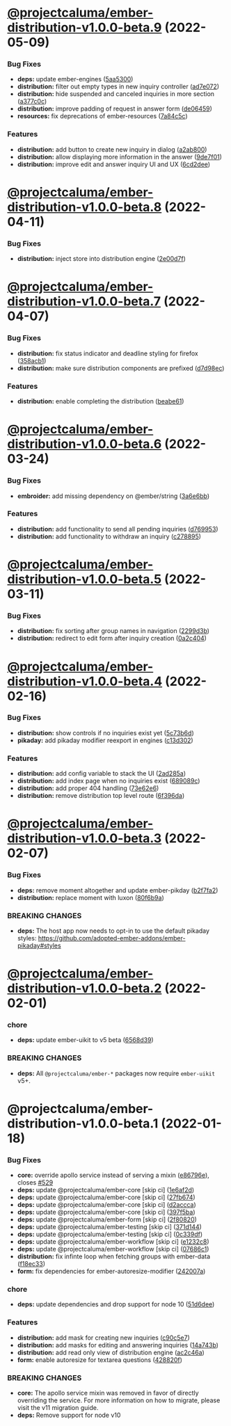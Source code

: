 # [@projectcaluma/ember-distribution-v1.0.0-beta.9](https://github.com/projectcaluma/ember-caluma/compare/@projectcaluma/ember-distribution-v1.0.0-beta.8...@projectcaluma/ember-distribution-v1.0.0-beta.9) (2022-05-09)


### Bug Fixes

* **deps:** update ember-engines ([5aa5300](https://github.com/projectcaluma/ember-caluma/commit/5aa530074ea7dc08267d8ccc411eb1538537a1b5))
* **distribution:** filter out empty types in new inquiry controller ([ad7e072](https://github.com/projectcaluma/ember-caluma/commit/ad7e072bd8d339964d1f7f6437bde6b4ff5824b5))
* **distribution:** hide suspended and canceled inquiries in more section ([a377c0c](https://github.com/projectcaluma/ember-caluma/commit/a377c0c599ab479a61c0f2f7d6051ce79817d998))
* **distribution:** improve padding of request in answer form ([de06459](https://github.com/projectcaluma/ember-caluma/commit/de06459a75e3fad30a008c738781a29a03640c96))
* **resources:** fix deprecations of ember-resources ([7a84c5c](https://github.com/projectcaluma/ember-caluma/commit/7a84c5c78d5b28f7b5393c64722907728dd5f42b))


### Features

* **distribution:** add button to create new inquiry in dialog ([a2ab800](https://github.com/projectcaluma/ember-caluma/commit/a2ab800d8d8a9b10be1d22c7a03f34299cb87a93))
* **distribution:** allow displaying more information in the answer ([9de7f01](https://github.com/projectcaluma/ember-caluma/commit/9de7f0149406a0a326ba59ca0abe27860a64f2a1))
* **distribution:** improve edit and answer inquiry UI and UX ([6cd2dee](https://github.com/projectcaluma/ember-caluma/commit/6cd2dee45dde245064a0ac013160093bc783789c))

# [@projectcaluma/ember-distribution-v1.0.0-beta.8](https://github.com/projectcaluma/ember-caluma/compare/@projectcaluma/ember-distribution-v1.0.0-beta.7...@projectcaluma/ember-distribution-v1.0.0-beta.8) (2022-04-11)


### Bug Fixes

* **distribution:** inject store into distribution engine ([2e00d7f](https://github.com/projectcaluma/ember-caluma/commit/2e00d7f0707b7a36e6955d91baa340ce2af7e413))

# [@projectcaluma/ember-distribution-v1.0.0-beta.7](https://github.com/projectcaluma/ember-caluma/compare/@projectcaluma/ember-distribution-v1.0.0-beta.6...@projectcaluma/ember-distribution-v1.0.0-beta.7) (2022-04-07)


### Bug Fixes

* **distribution:** fix status indicator and deadline styling for firefox ([358acb1](https://github.com/projectcaluma/ember-caluma/commit/358acb1f8e23b425bd6e223dc5873e516710ef12))
* **distribution:** make sure distribution components are prefixed ([d7d98ec](https://github.com/projectcaluma/ember-caluma/commit/d7d98ec291f937f384e2521d4d89c363d8e34f02))


### Features

* **distribution:** enable completing the distribution ([beabe61](https://github.com/projectcaluma/ember-caluma/commit/beabe61bd34025c4785c1e1ba60c59babb3eb6ab))

# [@projectcaluma/ember-distribution-v1.0.0-beta.6](https://github.com/projectcaluma/ember-caluma/compare/@projectcaluma/ember-distribution-v1.0.0-beta.5...@projectcaluma/ember-distribution-v1.0.0-beta.6) (2022-03-24)


### Bug Fixes

* **embroider:** add missing dependency on @ember/string ([3a6e6bb](https://github.com/projectcaluma/ember-caluma/commit/3a6e6bb39a8c1a40a2ae00b3d4ea00606a755e25))


### Features

* **distribution:** add functionality to send all pending inquiries ([d769953](https://github.com/projectcaluma/ember-caluma/commit/d769953d5a0ea196943426c8499ba87b77a42e61))
* **distribution:** add functionality to withdraw an inquiry ([c278895](https://github.com/projectcaluma/ember-caluma/commit/c2788957c0fb228c167ca9236fda4850717f5817))

# [@projectcaluma/ember-distribution-v1.0.0-beta.5](https://github.com/projectcaluma/ember-caluma/compare/@projectcaluma/ember-distribution-v1.0.0-beta.4...@projectcaluma/ember-distribution-v1.0.0-beta.5) (2022-03-11)


### Bug Fixes

* **distribution:** fix sorting after group names in navigation ([2299d3b](https://github.com/projectcaluma/ember-caluma/commit/2299d3b0e265204ab6747dbdc6a8b64fc22f247f))
* **distribution:** redirect to edit form after inquiry creation ([0a2c404](https://github.com/projectcaluma/ember-caluma/commit/0a2c40404fdb1258fb8d51a2809a03b335c7c78a))

# [@projectcaluma/ember-distribution-v1.0.0-beta.4](https://github.com/projectcaluma/ember-caluma/compare/@projectcaluma/ember-distribution-v1.0.0-beta.3...@projectcaluma/ember-distribution-v1.0.0-beta.4) (2022-02-16)


### Bug Fixes

* **distribution:** show controls if no inquiries exist yet ([5c73b6d](https://github.com/projectcaluma/ember-caluma/commit/5c73b6d0a870fd0e34d96af3fa34095733fe9fd9))
* **pikaday:** add pikaday modifier reexport in engines ([c13d302](https://github.com/projectcaluma/ember-caluma/commit/c13d3021bb8fe82e1245a60182af01287c507697))


### Features

* **distribution:** add config variable to stack the UI ([2ad285a](https://github.com/projectcaluma/ember-caluma/commit/2ad285a24bf5fb45d15fe237e3f420dd1f1d94f2))
* **distribution:** add index page when no inquiries exist ([689089c](https://github.com/projectcaluma/ember-caluma/commit/689089c8f28146a33346f382fe69e7ca1b588d97))
* **distribution:** add proper 404 handling ([73e62e6](https://github.com/projectcaluma/ember-caluma/commit/73e62e671a9425fc549d7057dd653d1dc59883aa))
* **distribution:** remove distribution top level route ([6f396da](https://github.com/projectcaluma/ember-caluma/commit/6f396daf2881f07cdddaac6c7ca784db2b8777d3))

# [@projectcaluma/ember-distribution-v1.0.0-beta.3](https://github.com/projectcaluma/ember-caluma/compare/@projectcaluma/ember-distribution-v1.0.0-beta.2...@projectcaluma/ember-distribution-v1.0.0-beta.3) (2022-02-07)


### Bug Fixes

* **deps:** remove moment altogether and update ember-pikday ([b2f7fa2](https://github.com/projectcaluma/ember-caluma/commit/b2f7fa28fa076897addd36e5964c926c671508ff))
* **distribution:** replace moment with luxon ([80f6b9a](https://github.com/projectcaluma/ember-caluma/commit/80f6b9a984113a5870a1a9ffbcc8e1700cb33190))


### BREAKING CHANGES

* **deps:** The host app now needs to opt-in to use the default
pikaday styles: https://github.com/adopted-ember-addons/ember-pikaday#styles

# [@projectcaluma/ember-distribution-v1.0.0-beta.2](https://github.com/projectcaluma/ember-caluma/compare/@projectcaluma/ember-distribution-v1.0.0-beta.1...@projectcaluma/ember-distribution-v1.0.0-beta.2) (2022-02-01)


### chore

* **deps:** update ember-uikit to v5 beta ([6568d39](https://github.com/projectcaluma/ember-caluma/commit/6568d398216d33b44da5b659830ca3c200dd7012))


### BREAKING CHANGES

* **deps:** All `@projectcaluma/ember-*` packages now require
`ember-uikit` v5+.

# @projectcaluma/ember-distribution-v1.0.0-beta.1 (2022-01-18)


### Bug Fixes

* **core:** override apollo service instead of serving a mixin ([e86796e](https://github.com/projectcaluma/ember-caluma/commit/e86796e801dc5a2a5b1331b87bc9261509443605)), closes [#529](https://github.com/projectcaluma/ember-caluma/issues/529)
* **deps:** update @projectcaluma/ember-core [skip ci] ([1e6af2d](https://github.com/projectcaluma/ember-caluma/commit/1e6af2dc2f29347897e605cc7144721abc2b44d7))
* **deps:** update @projectcaluma/ember-core [skip ci] ([27fb674](https://github.com/projectcaluma/ember-caluma/commit/27fb674f465bb78f3aed48c896259879d54a4de5))
* **deps:** update @projectcaluma/ember-core [skip ci] ([d2accca](https://github.com/projectcaluma/ember-caluma/commit/d2accca7678fe49cba53b1aef3224ff7a055b631))
* **deps:** update @projectcaluma/ember-core [skip ci] ([397f5ba](https://github.com/projectcaluma/ember-caluma/commit/397f5bae7fe2795a1e5824f450f666dee4a030d5))
* **deps:** update @projectcaluma/ember-form [skip ci] ([2f80820](https://github.com/projectcaluma/ember-caluma/commit/2f80820e5930fef578c8294255fef21ab137b333))
* **deps:** update @projectcaluma/ember-testing [skip ci] ([371d144](https://github.com/projectcaluma/ember-caluma/commit/371d1440a69cad682c1274ddbaeb46deef62376d))
* **deps:** update @projectcaluma/ember-testing [skip ci] ([0c339df](https://github.com/projectcaluma/ember-caluma/commit/0c339df93880ffba0023552fa326b313df7bcec3))
* **deps:** update @projectcaluma/ember-workflow [skip ci] ([e1232c8](https://github.com/projectcaluma/ember-caluma/commit/e1232c8d6929360b30a5c2a6777203f24255da94))
* **deps:** update @projectcaluma/ember-workflow [skip ci] ([07686c1](https://github.com/projectcaluma/ember-caluma/commit/07686c1e061fc4fc13715a3638cfad7b0a1197fe))
* **distribution:** fix infinte loop when fetching groups with ember-data ([f18ec33](https://github.com/projectcaluma/ember-caluma/commit/f18ec333908e669b24db764d1aa2a3396d8f25a7))
* **form:** fix dependencies for ember-autoresize-modifier ([242007a](https://github.com/projectcaluma/ember-caluma/commit/242007a9b5010fc99824b7f03d8102095904403f))


### chore

* **deps:** update dependencies and drop support for node 10 ([51d6dee](https://github.com/projectcaluma/ember-caluma/commit/51d6deeda9811518622ba0cefd8d3876651dab4f))


### Features

* **distribution:** add mask for creating new inquiries ([c90c5e7](https://github.com/projectcaluma/ember-caluma/commit/c90c5e72dd300899f2d209216d0b893968ce6b20))
* **distribution:** add masks for editing and answering inquiries ([14a743b](https://github.com/projectcaluma/ember-caluma/commit/14a743bbfa7a349a58f72b44ed6eed0843bd6d13))
* **distribution:** add read only view of distribution engine ([ac2c46a](https://github.com/projectcaluma/ember-caluma/commit/ac2c46aeec9c3f6aec4e450a84f2469d38ba6c14))
* **form:** enable autoresize for textarea questions ([428820f](https://github.com/projectcaluma/ember-caluma/commit/428820f2bdf842ebeb0393a70c5556ceceab9e4e))


### BREAKING CHANGES

* **core:** The apollo service mixin was removed in favor of
directly overriding the service. For more information on how to migrate,
please visit the v11 migration guide.
* **deps:** Remove support for node v10

